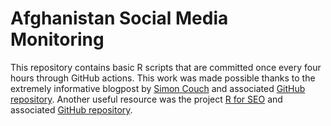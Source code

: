 # Afghanistan Social Media Monitoring

This repository contains basic R scripts that are committed once every four hours through GitHub actions. This work was made possible thanks to the extremely informative blogpost by [Simon Couch](https://blog--simonpcouch.netlify.app/blog/r-github-actions-commit/) and associated [GitHub repository](https://github.com/simonpcouch/scheduled-commit-action). Another useful resource was the project [R for SEO](https://www.rforseo.com/ressources/launch-an-r-script-using-github-actions) and associated [GitHub repository](https://github.com/pixgarden/scrape-automation).
